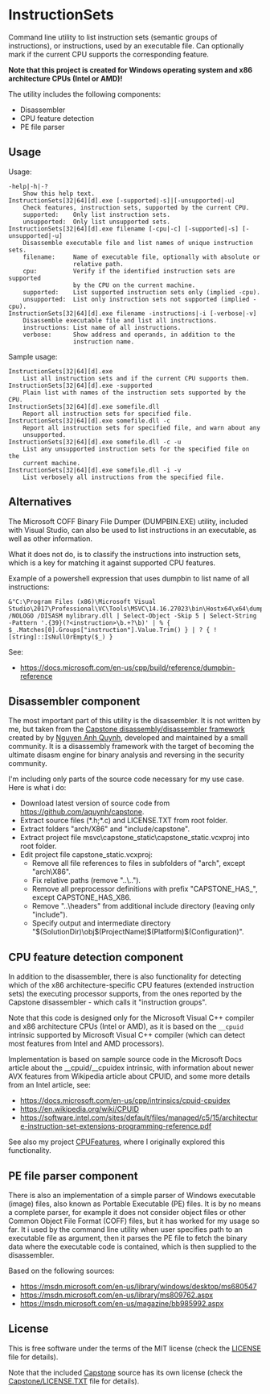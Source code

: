 # InstructionSets

Command line utility to list instruction sets (semantic groups of instructions),
or instructions, used by an executable file. Can optionally mark if the current
CPU supports the corresponding feature.

**Note that this project is created for Windows operating system and x86 architecture CPUs (Intel or AMD)!**

The utility includes the following components:
* Disassembler
* CPU feature detection
* PE file parser

## Usage

Usage:

```
-help|-h|-?
    Show this help text.
InstructionSets[32|64][d].exe [-supported|-s]|[-unsupported|-u]
    Check features, instruction sets, supported by the current CPU.
    supported:    Only list instruction sets.
    unsupported:  Only list unsupported sets.
InstructionSets[32|64][d].exe filename [-cpu|-c] [-supported|-s] [-unsupported|-u]
    Disassemble executable file and list names of unique instruction sets.
    filename:     Name of executable file, optionally with absolute or
                  relative path.
    cpu:          Verify if the identified instruction sets are supported
                  by the CPU on the current machine.
    supported:    List supported instruction sets only (implied -cpu).
    unsupported:  List only instruction sets not supported (implied -cpu).
InstructionSets[32|64][d].exe filename -instructions|-i [-verbose|-v]
    Disassemble executable file and list all instructions.
    instructions: List name of all instructions.
    verbose:      Show address and operands, in addition to the
                  instruction name.
```

Sample usage:

```
InstructionSets[32|64][d].exe
    List all instruction sets and if the current CPU supports them.
InstructionSets[32|64][d].exe -supported
    Plain list with names of the instruction sets supported by the CPU.
InstructionSets[32|64][d].exe somefile.dll
    Report all instruction sets for specified file.
InstructionSets[32|64][d].exe somefile.dll -c
    Report all instruction sets for specified file, and warn about any
    unsupported.
InstructionSets[32|64][d].exe somefile.dll -c -u
    List any unsupported instruction sets for the specified file on the
    current machine.
InstructionSets[32|64][d].exe somefile.dll -i -v
    List verbosely all instructions from the specified file.
```

## Alternatives

The Microsoft COFF Binary File Dumper (DUMPBIN.EXE) utility, included with Visual Studio,
can also be used to list instructions in an executable, as well as other information.

What it does not do, is to classify the instructions into instruction sets, which is
a key for matching it against supported CPU features.

Example of a powershell expression that uses dumpbin to list name of all instructions:

```
&"C:\Program Files (x86)\Microsoft Visual Studio\2017\Professional\VC\Tools\MSVC\14.16.27023\bin\Hostx64\x64\dumpbin.exe" /NOLOGO /DISASM mylibrary.dll | Select-Object -Skip 5 | Select-String -Pattern '.{39}(?<instruction>\b.+?\b)' | % { $_.Matches[0].Groups["instruction"].Value.Trim() } | ? { ![string]::IsNullOrEmpty($_) }
```

See:
* https://docs.microsoft.com/en-us/cpp/build/reference/dumpbin-reference

## Disassembler component

The most important part of this utility is the disassembler. It is not written by me,
but taken from the [Capstone disassembly/disassembler framework](https://github.com/aquynh/capstone)
created by by [Nguyen Anh Quynh](https://github.com/aquynh), developed and maintained by a small community.
It is a disassembly framework with the target of becoming the ultimate disasm engine for
binary analysis and reversing in the security community.

I'm including only parts of the source code necessary for my use case. Here is what i do:
* Download latest version of source code from https://github.com/aquynh/capstone.
* Extract source files (\*.h;\*.c) and LICENSE.TXT from root folder.
* Extract folders "arch/X86" and "include/capstone".
* Extract project file msvc\capstone_static\capstone_static.vcxproj into root folder.
* Edit project file capstone_static.vcxproj:
    * Remove all file references to files in subfolders of "arch", except "arch\X86".
    * Fix relative paths (remove "..\\..").
    * Remove all preprocessor definitions with prefix "CAPSTONE_HAS_", except CAPSTONE_HAS_X86.
    * Remove "..\headers" from additional include directory (leaving only "include").
    * Specify output and intermediate directory "$(SolutionDir)\obj\$(ProjectName)\$(Platform)\$(Configuration)\".

## CPU feature detection component

In addition to the disassembler, there is also functionality for detecting which of the
x86 architecture-specific CPU features (extended instruction sets) the executing processor
supports, from the ones reported by the Capstone disassembler - which calls it "instruction groups".

Note that this code is designed only for the Microsoft Visual C++ compiler and x86 architecture CPUs (Intel or AMD),
as it is based on the `__cpuid` intrinsic supported by Microsoft Visual C++ compiler
(which can detect most features from Intel and AMD processors).

Implementation is based on sample source code in the Microsoft Docs article about the __cpuid/__cpuidex
intrinsic, with information about newer AVX features from Wikipedia article about CPUID, and
some more details from an Intel article, see:
* https://docs.microsoft.com/en-us/cpp/intrinsics/cpuid-cpuidex
* https://en.wikipedia.org/wiki/CPUID
* https://software.intel.com/sites/default/files/managed/c5/15/architecture-instruction-set-extensions-programming-reference.pdf

See also my project [CPUFeatures](https://github.com/albertony/cpufeatures), where I originally
explored this functionality.

## PE file parser component

There is also an implementation of a simple parser of Windows executable (image) files,
also known as Portable Executable (PE) files. It is by no means a complete parser,
for example it does not consider object files or other Common Object File Format (COFF) files,
but it has worked for my usage so far. It i used by the command line utility
when user specifies path to an executable file as argument, then it parses the PE
file to fetch the binary data where the executable code is contained, which is then
supplied to the disassembler.

Based on the following sources:
* https://msdn.microsoft.com/en-us/library/windows/desktop/ms680547
* https://msdn.microsoft.com/en-us/library/ms809762.aspx
* https://msdn.microsoft.com/en-us/magazine/bb985992.aspx

## License

This is free software under the terms of the MIT license (check the [LICENSE](LICENSE) file for details).

Note that the included [Capstone](https://github.com/aquynh/capstone) source has its own license (check the [Capstone/LICENSE.TXT](Capstone/LICENSE.TXT) file for details).
